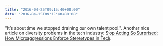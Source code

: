 ```yaml
---
title: "2016-04-25T09:15:40+00:00"
date: "2016-04-25T09:15:40+00:00"
---
```


"It’s about time we stopped draining our own talent pool.". Another nice article on diversity problems in the tech industry: [Stop Acting So Surprised: How Microaggressions Enforce Stereotypes in Tech](https://modelviewculture.com/pieces/stop-acting-so-surprised-how-microaggressions-enforce-stereotypes-in-tech).
